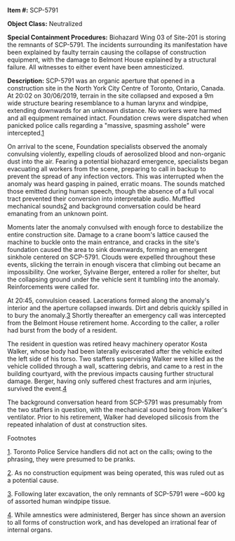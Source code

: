 **Item #:** SCP-5791

**Object Class:** Neutralized

**Special Containment Procedures:** Biohazard Wing 03 of Site-201 is storing the remnants of SCP-5791. The incidents surrounding its manifestation have been explained by faulty terrain causing the collapse of construction equipment, with the damage to Belmont House explained by a structural failure. All witnesses to either event have been amnesticized.

**Description:** SCP-5791 was an organic aperture that opened in a construction site in the North York City Centre of Toronto, Ontario, Canada. At 20:02 on 30/06/2019, terrain in the site collapsed and exposed a 9m wide structure bearing resemblance to a human larynx and windpipe, extending downwards for an unknown distance. No workers were harmed and all equipment remained intact. Foundation crews were dispatched when panicked police calls regarding a "massive, spasming asshole" were intercepted.[1](javascript:;)

On arrival to the scene, Foundation specialists observed the anomaly convulsing violently, expelling clouds of aerosolized blood and non-organic dust into the air. Fearing a potential biohazard emergence, specialists began evacuating all workers from the scene, preparing to call in backup to prevent the spread of any infection vectors. This was interrupted when the anomaly was heard gasping in pained, erratic moans. The sounds matched those emitted during human speech, though the absence of a full vocal tract prevented their conversion into interpretable audio. Muffled mechanical sounds[2](javascript:;) and background conversation could be heard emanating from an unknown point.

Moments later the anomaly convulsed with enough force to destabilize the entire construction site. Damage to a crane boom's lattice caused the machine to buckle onto the main entrance, and cracks in the site's foundation caused the area to sink downwards, forming an emergent sinkhole centered on SCP-5791. Clouds were expelled throughout these events, slicking the terrain in enough viscera that climbing out became an impossibility. One worker, Sylvaine Berger, entered a roller for shelter, but the collapsing ground under the vehicle sent it tumbling into the anomaly. Reinforcements were called for.

At 20:45, convulsion ceased. Lacerations formed along the anomaly's interior and the aperture collapsed inwards. Dirt and debris quickly spilled in to bury the anomaly.[3](javascript:;) Shortly thereafter an emergency call was intercepted from the Belmont House retirement home. According to the caller, a roller had burst from the body of a resident.

The resident in question was retired heavy machinery operator Kosta Walker, whose body had been laterally eviscerated after the vehicle exited the left side of his torso. Two staffers supervising Walker were killed as the vehicle collided through a wall, scattering debris, and came to a rest in the building courtyard, with the previous impacts causing further structural damage. Berger, having only suffered chest fractures and arm injuries, survived the event.[4](javascript:;)

The background conversation heard from SCP-5791 was presumably from the two staffers in question, with the mechanical sound being from Walker's ventilator. Prior to his retirement, Walker had developed silicosis from the repeated inhalation of dust at construction sites.

Footnotes

[1](javascript:;). Toronto Police Service handlers did not act on the calls; owing to the phrasing, they were presumed to be pranks.

[2](javascript:;). As no construction equipment was being operated, this was ruled out as a potential cause.

[3](javascript:;). Following later excavation, the only remnants of SCP-5791 were ~600 kg of assorted human windpipe tissue.

[4](javascript:;). While amnestics were administered, Berger has since shown an aversion to all forms of construction work, and has developed an irrational fear of internal organs.
